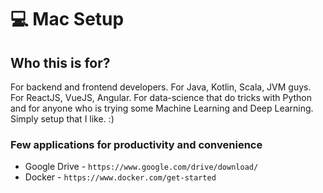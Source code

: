 # 💻 Mac Setup

## Who this is for? 
For backend and frontend developers. For Java, Kotlin, Scala, JVM guys. For ReactJS, VueJS, Angular. For data-science that do tricks with Python and for anyone who is trying some Machine Learning and Deep Learning. Simply setup that I like. :) 

### Few applications for productivity and convenience
- Google Drive - `https://www.google.com/drive/download/`
- Docker - `https://www.docker.com/get-started`
